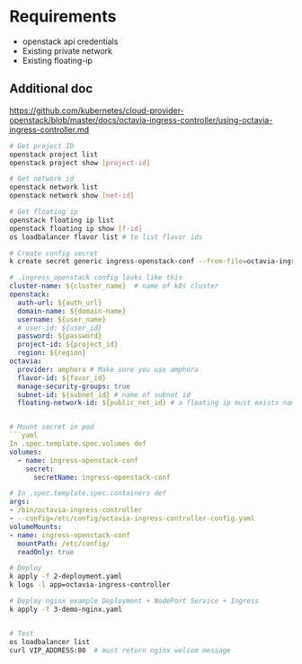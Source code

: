 # Requirements
- openstack api credentials
- Existing private network
- Existing floating-ip


## Additional doc
https://github.com/kubernetes/cloud-provider-openstack/blob/master/docs/octavia-ingress-controller/using-octavia-ingress-controller.md


```sh
# Get project ID
openstack project list
openstack project show [project-id]

# Get network id
openstack network list
openstack network show [net-id]

# Get floating ip
openstack floating ip list
openstack floating ip show [f-id]
os loadbalancer flavor list # to list flavor ids

# Create config secret  
k create secret generic ingress-openstack-conf --from-file=octavia-ingress-controller-config.yaml=.ingress_openstack
```
```yaml
# .ingress_openstack config looks like this
cluster-name: ${cluster_name}  # name of k8s cluster
openstack:
  auth-url: ${auth_url}
  domain-name: ${domain-name}
  username: ${user_name}
  # user-id: ${user_id}
  password: ${password}
  project-id: ${project_id}
  region: ${region}
octavia:
  provider: amphora # Make sure you use amphora
  flavor-id: ${favor_id}
  manage-security-groups: true
  subnet-id: ${subnet_id} # name of subnet id 
  floating-network-id: ${public_net_id} # a floating ip must exists name of floating_network_id


# Mount secret in pod
```yaml
In .spec.template.spec.volumes def
volumes:
  - name: ingress-openstack-conf
    secret:
      secretName: ingress-openstack-conf

# In .spec.template.spec.containers def
args:
- /bin/octavia-ingress-controller
- --config=/etc/config/octavia-ingress-controller-config.yaml
volumeMounts:
- name: ingress-openstack-conf
  mountPath: /etc/config/
  readOnly: true
```
```sh
# Deploy
k apply -f 2-deployment.yaml
k logs -l app=octavia-ingress-controller

# Deploy nginx example Deployment + NodePort Service + Ingress
k apply -f 3-demo-nginx.yaml


# Test
os loadbalancer list
curl VIP_ADDRESS:80  # must return nginx welcom message
```


